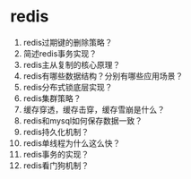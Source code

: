 # redis

1. redis过期键的删除策略？
2. 简述redis事务实现？
3. redis主从复制的核心原理？
4. redis有哪些数据结构？分别有哪些应用场景？
5. redis分布式锁底层实现？
6. redis集群策略？
7. 缓存穿透，缓存击穿，缓存雪崩是什么？
8. redis和mysql如何保存数据一致？
9. redis持久化机制？
10. redis单线程为什么这么快？
11. redis事务的实现？
12. redis看门狗机制？
